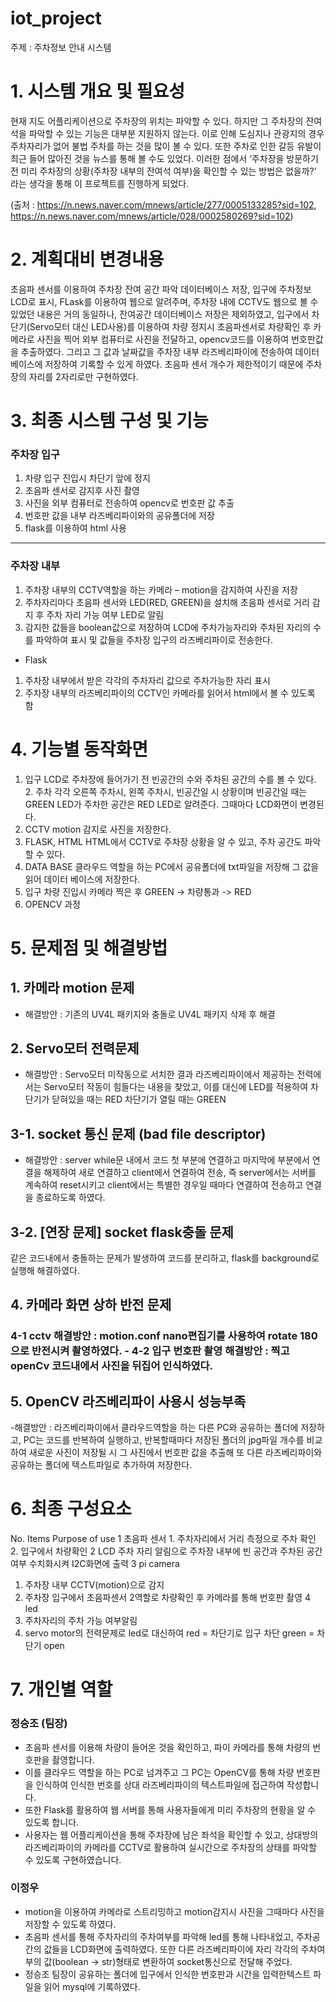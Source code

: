 # iot_project

주제 : 주차정보 안내 시스템

# 1. 시스템 개요 및 필요성
현재 지도 어플리케이션으로 주차장의 위치는 파악할 수 있다. 하지만 그 주차장의 잔여석을 파악할 수 있는 기능은 대부분 지원하지 않는다. 
이로 인해 도심지나 관광지의 경우 주차자리가 없어 불법 주차를 하는 것을 많이 볼 수 있다. 또한 주차로 인한 갈등 유발이 최근 들어 많아진 것을 뉴스를 통해 볼 수도 있었다. 
이러한 점에서 ‘주차장을 방문하기 전 미리 주차장의 상황(주차장 내부의 잔여석 여부)을 확인할 수 있는 방법은 없을까?’ 라는 생각을 통해 이 프로젝트를 진행하게 되었다.

(출처 : https://n.news.naver.com/mnews/article/277/0005133285?sid=102, https://n.news.naver.com/mnews/article/028/0002580269?sid=102)

# 2. 계획대비 변경내용
초음파 센서를 이용하여 주차장 잔여 공간 파악 데이터베이스 저장, 입구에 주차정보 LCD로 표시, FLask를 이용하여 웹으로 알려주며, 주차장 내에 CCTV도 웹으로 볼 수 있었던 내용은 거의 동일하나, 잔여공간 데이터베이스 저장은 제외하였고, 입구에서 차단기(Servo모터 대신 LED사용)를 이용하여 차량 정지시 초음파센서로 차량확인 후 카메라로 사진을 찍어 외부 컴퓨터로 사진을 전달하고, opencv코드를 이용하여 번호판값을 추출하였다. 그리고 그 값과
날짜값을 주차장 내부 라즈베리파이에 전송하여 데이터베이스에 저장하여 기록할 수 있게 하였다. 초음파 센서 개수가 제한적이기 때문에 주차장의 자리를 2자리로만 구현하였다. 

# 3. 최종 시스템 구성 및 기능

### 주차장 입구
1. 차량 입구 진입시 차단기 앞에 정지
2. 초음파 센서로 감지후 사진 촬영
3. 사진을 외부 컴퓨터로 전송하여 opencv로 번호판 값 추출
4. 번호판 값을 내부 라즈베리파이와의 공유폴더에 저장
5. flask를 이용하여 html 사용

---------------------------------------------------

### 주차장 내부
1. 주차장 내부의 CCTV역할을 하는 카메라 – motion을 감지하여 사진을 저장
2. 주차자리마다 초음파 센서와 LED(RED, GREEN)을 설치해 초음파 센서로 거리 감지 후
 주차 자리 가능 여부 LED로 알림
3. 감지한 값들을 boolean값으로 저장하여 LCD에 주차가능자리와 주차된 자리의 수를 파악하여
 표시 및 값들을 주차장 입구의 라즈베리파이로 전송한다.
- Flask
1. 주차장 내부에서 받은 각각의 주차자리 값으로 주차가능한 자리 표시
2. 주차장 내부의 라즈베리파이의 CCTV인 카메라를 읽어서 html에서 볼 수 있도록 함


# 4. 기능별 동작화면
1. 입구
LCD로 주차장에 들어가기 전 빈공간의 수와 주차된 공간의 수를 볼 수 있다. 2. 주차
각각 오른쪽 주차시, 왼쪽 주차시, 빈공간일 시 상황이며 빈공간일 때는
GREEN LED가 주차한 공간은 RED LED로 알려준다. 그때마다 LCD화면이 변경된다.
3. CCTV
motion 감지로 사진을 저장한다.
4. FLASK, HTML
HTML에서 CCTV로 주차장 상황을 알 수 있고, 주차 공간도 파악할 수 있다.
5. DATA BASE
클라우드 역할을 하는 PC에서 공유폴더에 txt파일을 저장해 그 값을 읽어 데이터 베이스에 저장한다.
6. 입구
차량 진입시 카메라 찍은 후 GREEN -> 차량통과 -> RED
7. OPENCV 과정


# 5. 문제점 및 해결방법
## 1. 카메라 motion 문제
- 해결방안 : 기존의 UV4L 패키지와 충돌로 UV4L 패키지 삭제 후 해결

## 2. Servo모터 전력문제
- 해결방안 : Servo모터 미작동으로 서치한 결과 라즈베리파이에서 제공하는 전력에서는 Servo모터
작동이 힘들다는 내용을 찾았고, 이를 대신에 LED를 적용하여
차단기가 닫혀있을 때는 RED
차단기가 열릴 때는 GREEN
## 3-1. socket 통신 문제 (bad file descriptor)
- 해결방안 : server while문 내에서 코드 첫 부분에 연결하고 마지막에 부분에서 연결을 해제하여 새로 연결하고 client에서 연결하여 전송, 즉 server에서는 서버를 계속하여 reset시키고 client에서는 특별한 경우일 때마다 연결하여 전송하고 연결을 종료하도록 하였다. 
## 3-2. [연장 문제] socket flask충돌 문제
같은 코드내에서 충돌하는 문제가 발생하여 코드를 분리하고, flask를 background로 실행해 해결하였다.

## 4. 카메라 화면 상하 반전 문제
### 4-1 cctv 해결방안 : motion.conf nano편집기를 사용하여 rotate 180으로 반전시켜 촬영하였다. - 4-2 입구 번호판 촬영 해결방안 : 찍고 openCv 코드내에서 사진을 뒤집어 인식하였다. 
## 5. OpenCV 라즈베리파이 사용시 성능부족
-해결방안 : 라즈베리파이에서 클라우드역할을 하는 다른 PC와 공유하는 폴더에 저장하고, PC는 코드를 반복하여 실행하고, 반복할때마다 저장된 폴더의 jpg파일 개수를 비교하여 새로운 사진이 저장될 시 그 사진에서 번호판 값을 추출해 또 다른 라즈베리파이와 공유하는 폴더에 텍스트파일로 추가하여 저장한다.


# 6. 최종 구성요소
No. Items Purpose of use
1 초음파 센서 1. 주차자리에서 거리 측정으로 주차 확인
2. 입구에서 차량확인
2 LCD 주차 자리 알림으로 주차장 내부에 빈 공간과 주차된 공간
여부 수치화시켜 I2C화면에 출력
3 pi camera
1. 주차장 내부 CCTV(motion)으로 감지
2. 주차장 입구에서 초음파센서 2역할로 차량확인 후
카메라를 통해 번호판 촬영
4 led
1. 주차자리의 주차 가능 여부알림
2. servo motor의 전력문제로 led로 대신하여
red = 차단기로 입구 차단
green = 차단기 open

# 7. 개인별 역할
### 정승조 (팀장)
- 초음파 센서를 이용해 차량이 들어온 것을 확인하고, 파이 카메라를 통해 차량의 번호판을 촬영합니다.
- 이를 클라우드 역할을 하는 PC로 넘겨주고 그 PC는 OpenCV를 통해 차량 번호판을 인식하여 인식한 번호를 상대 라즈베리파이의 텍스트파일에 접근하여 작성합니다.
- 또한 Flask를 활용하여 웹 서버를 통해 사용자들에게 미리 주차장의 현황을 알 수 있도록 합니다. 
- 사용자는 웹 어플리케이션을 통해 주차장에 남은 좌석을 확인할 수 있고, 상대방의 라즈베리파이의 카메라를 CCTV로 활용하여 실시간으로 주차장의 상태를 파악할 수 있도록 구현하였습니다.

### 이정우
- motion을 이용하여 카메라로 스트리밍하고 motion감지시 사진을 그때마다 사진을 저장할 수 있도록 하였다. 
- 초음파 센서를 통해 주차자리의 주차여부를 파악해 led를 통해 나타내었고, 주차공간의 값들을 LCD화면에 출력하였다. 또한 다른 라즈베리파이에 자리 각각의 주차여부의 값(boolean -> str)형태로 변환하여 socket통신으로 전달해 주었다. 
- 정승조 팀장이 공유하는 폴더에 입구에서 인식한 번호판과 시간을 입력한텍스트 파일을 읽어 mysql에 기록하였다. 
